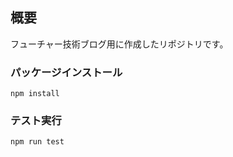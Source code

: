 ## 概要
フューチャー技術ブログ用に作成したリポジトリです。

### パッケージインストール
```
npm install
```

### テスト実行
```
npm run test
```

